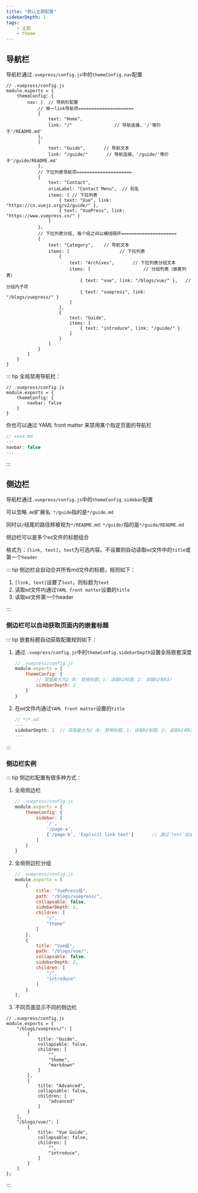 ```yaml
---
title: "默认主题配置"
sidebarDepth: 1
tags: 
    - 主题
    - theme
---
```


## 导航栏

导航栏通过`.vuepress/config.js`中的`themeConfig.nav`配置

```js{4}
// .vuepress/config.js
module.exports = {
    themeConfig: {
        nav: [  // 导航栏配置
            // 单一link导航项=====================
            {
                text: "Home",      
                link: "/"                // 导航连接，'/'等价于'/README.md'
            },
            {
                text: "Guide",       // 导航文本
                link: "/guide/"       // 导航连接，'/guide/'等价于'/guide/README.md'
            },
            // 下拉列表导航项=====================
            {
                text: "Contact",
                ariaLabel: "Contact Menu",  // 别名
                items: [ // 下拉列表
                    { text: "Vue", link: "https://cn.vuejs.org/v2/guide/" },
                    { text: "VuePress", link: "https://www.vuepress.cn/" }
                ]
            }，
            // 下拉列表分组, 每个组之间以横线隔开=====================
            {
                text: "Category",    // 导航文本
                items: [                   // 下拉列表
                    {
                        text: "Archives",       // 下拉列表分组文本
                        items: [                    // 分组列表（嵌套列表）
                            { text: "vue", link: "/blogs/vue/" },   // 分组内子项
                            { text: "vuepress", link: "/blogs/vuepress/" }
                        ]
                    },
                    {
                        text: "Guide",
                        items: [
                            { text: "introduce", link: "/guide/" }
                        ]
                    }
                ]
            }
        ]
    }
}
```

::: tip
全局禁用导航栏：

```js{4}
// .vuepress/config.js
module.exports = {
    themeConfig: {
        navbar: false
    }
}
```

你也可以通过 YAML front matter 来禁用某个指定页面的导航栏

```js
// xxxx.md
---
navbar: false
---
```

:::

## 侧边栏

导航栏通过`.vuepress/config.js`中的`themeConfig.sidebar`配置

可以忽略`.md`扩展名: `*/guide`指的是`*/guide.md`

同时以`/`结尾的路径辉被视为`*/README.md`: `*/guide/`指的是`*/guide/README.md`

侧边栏可以是多个`md`文件的标题组合

格式为：`[link, text]`，`text`为可选内容。不设置则自动读取`md`文件中的`title`或第一个`header`

::: tip 侧边栏会自动合并所有md文件的标题，规则如下：

1. `[link, text]`设置了`text`，则标题为`text`
2. 读取`md`文件内通过`YAML front matter`设置的`title`
3. 读取`md`文件第一个header

:::

### 侧边栏可以自动获取页面内的嵌套标题

::: tip 嵌套标题自动获取配置规则如下：

1. 通过 `.vuepress/config.js`中的`themeConfig.sidebarDepth`设置全局嵌套深度

    ```js
    // .vuepress/config.js
    module.exports = {
        themeConfig: {
            // 深度最大为2（0: 禁用标题，1: 读取h2标题，2: 读取h2和h3）
            sidebarDepth: 2     
        }
    }
    ```

2. 在`md`文件内通过`YAML front matter`设置的`title`

    ```js
    // */*.md
    ---
    sidebarDepth: 2  // 深度最大为2（0: 禁用标题，1: 读取h2标题，2: 读取h2和h3）
    ---
    ```

:::

### 侧边栏实例

::: tip 侧边栏配置有很多种方式：

1. 全局侧边栏

    ```js
    // .vuepress/config.js
    module.exports = {
        themeConfig: {
            sidebar: [
                '/',
                '/page-a',
                ['/page-b', 'Explicit link text']       // 通过`text`自定义标题
            ]   
        }
    }
    ```

2. 全局侧边栏分组

    ```js
    // .vuepress/config.js
    module.exports = [
        {
            title: "VuePress组",
            path: "/blogs/vuepress/",
            collapsable: false,
            sidebarDepth: 2,
            children: [
                "/",
                "theme"
            ]
        },
        {
            title: "Vue组",
            path: "/blogs/vue/",
            collapsable: false,
            sidebarDepth: 2,
            children: [
                "/",
                "introduce"
            ]
        }
    ];
    ```

3. 不同页面显示不同的侧边栏

```js{3}
// .vuepress/config.js
module.exports = {
    "/blogs/vuepress/": [
        {
            title: "Guide",
            collapsable: false,
            children: [
                "",
                "theme",
                "markdown"
            ]
        },
        {
            title: "Advanced",
            collapsable: false,
            children: [
                "advanced"
            ]
        }
    ],
    "/blogs/vue/": [
        {
            title: "Vue Guide",
            collapsable: false,
            children: [
                "",
                "introduce",
            ]
        }
    ]
};
```

:::
